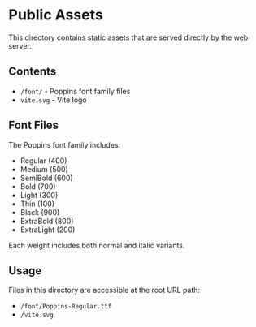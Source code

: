 # Public Assets

This directory contains static assets that are served directly by the web server.

## Contents

- `/font/` - Poppins font family files
- `vite.svg` - Vite logo

## Font Files

The Poppins font family includes:
- Regular (400)
- Medium (500) 
- SemiBold (600)
- Bold (700)
- Light (300)
- Thin (100)
- Black (900)
- ExtraBold (800)
- ExtraLight (200)

Each weight includes both normal and italic variants.

## Usage

Files in this directory are accessible at the root URL path:
- `/font/Poppins-Regular.ttf`
- `/vite.svg`